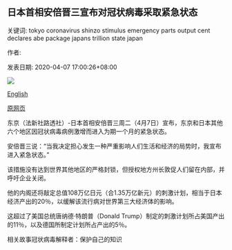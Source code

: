 ## 日本首相安倍晋三宣布对冠状病毒采取紧急状态

关键词: tokyo coronavirus shinzo stimulus emergency parts output cent declares abe package japans trillion state japan

作者: 

发表日期: 2020-04-07 17:00:26+08:00

![](https://www.straitstimes.com/sites/default/files/styles/x_large/public/articles/2020/04/07/yq-abejap-07042020.jpg?itok=XqBU7weJ)

[English](Japan%20PM%20Shinzo%20Abe%20declares%20state%20of%20emergency%20over%20coronavirus.md)

[原网页](https://www.straitstimes.com/asia/east-asia/japan-pm-shinzo-abe-declares-state-of-emergency-over-coronavirus)

东京（法新社路透社）-日本首相安倍晋三周二（4月7日）宣布，东京和日本其他六个地区因冠状病毒病例激增而进入为期一个月的紧急状态。

安倍晋三说：“当我决定担心发生一种严重影响人们生活和经济的局势时，我宣布进入紧急状态。”

该措施没有达到世界其他地区的严格封锁，但授权地方州长敦促人们留在内部，并呼吁企业关闭。

他的内阁还将敲定总值108万亿日元（合1.35万亿新元）的刺激计划，相当于日本经济产出的20％，以缓解该流行病对世界第三大经济体的影响。

这超过了美国总统唐纳德·特朗普（Donald Trump）制定的刺激计划所占美国产出的11％，以及德国所制定计划所占产出的5％。

相关故事冠状病毒解释者：保护自己的知识